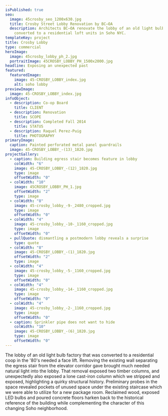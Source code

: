 ```yaml
---
isPublished: true
seo:
  image: 45crosby_seo_1200x630.jpg
  title: Crosby Street Lobby Renovation by BC—OA
  description: Architects BC—OA renovate the lobby of an old light bulb factory
    converted to a residential loft units in Soho NYC.
templateKey: project
title: Crosby Lobby
type: commercial
heroImage:
  image: 45crosby_lobby_ph_2.jpg
  portraitImage: 45CROSBY_LOBBY_PH_1500x2000.jpg
headline: Exposing an unexpected past
featured:
  featuredImage:
    image: 45-CROSBY_LOBBY_index.jpg
    alt: soho lobby
previewImage:
  image: 45-CROSBY_LOBBY_index.jpg
infoObject:
  - description: Co-op Board
    title: CLIENT
  - description: Renovation
    title: SCOPE
  - description: Completed Fall 2014
    title: STATUS
  - description: Raquel Perez-Puig
    title: PHOTOGRAPHY
primaryImage:
  caption: Painted perforated metal panel guardrails
  image: 45-CROSBY_LOBBY_-(13)_1820.jpg
projectGallery:
  - caption: Building egress stair becomes feature in lobby
    colWidth: "6"
    image: 45-CROSBY_LOBBY_-(12)_1820.jpg
    type: image
    offsetWidth: "0"
  - colWidth: "10"
    image: 45CROSBY_LOBBY_PH_1.jpg
    offsetWidth: "2"
    type: image
  - colWidth: "8"
    image: 45-crosby_lobby_-9-_2480_cropped.jpg
    type: image
    offsetWidth: "0"
  - colWidth: "4"
    image: 45-crosby_lobby_-10-_1160_cropped.jpg
    type: image
    offsetWidth: "0"
  - pullQuote: dismantling a postmodern lobby reveals a surprise
    type: quote
  - colWidth: "8"
    image: 45-CROSBY_LOBBY_-(1)_1820.jpg
    offsetWidth: "2"
    type: image
  - colWidth: "4"
    image: 45-crosby_lobby_-5-_1160_cropped.jpg
    type: image
    offsetWidth: "0"
  - colWidth: "4"
    image: 45-crosby_lobby_-14-_1160_cropped.jpg
    type: image
    offsetWidth: "0"
  - colWidth: "4"
    image: 45-crosby_lobby_-2-_1160_cropped.jpg
    type: image
    offsetWidth: "0"
  - caption: Sprinkler pipe does not want to hide
    colWidth: "10"
    image: 45-CROSBY_LOBBY_-(6)_1820.jpg
    type: image
    offsetWidth: "0"
---
```

The lobby of an old light bulb factory that was converted to a residential coop in the '80's needed a face lift. Removing the existing wall separating the egress stair from the elevator corridor gave brought much needed natural light into the lobby. That removal exposed two timber columns, and unexpectedly also exposed a lone cast-iron column which we stripped and exposed, highlighting a quirky structural history. Preliminary probes in the space revealed pockets of unused space under the existing staircase which we were able to utilize for a new package room. Reclaimed wood, exposed LED bulbs and poured concrete floors harken back to the historical reference of the building while complementing the character of this changing Soho neighborhood.
